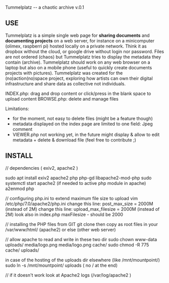 Tummelplatz -- a chaotic archive v.0.1

USE
---

Tummelplatz is a simple single web page for **sharing documents** and **documenting projects** on a web server, for instance on a minicomputer (olimex, raspberri pi) hosted locally on a private network. Think it as dropbox without the cloud, or google drive without login nor password. Files are not ordered (chaos) but Tummelplatz tries to display the metadata they contain (archive). Tummelplatz should work on any web browser on a laptop but also on a mobile phone (useful to quickly create documents projects with pictures). Tummelplatz was created for the (no)action(no)space project, exploring how artists can own their digital infrastructure and share data as collective not individuals.

INDEX.php: drag and drop content or click/press in the blank space to upload content 
BROWSE.php: delete and manage files

Limitations:
- for the moment, not easy to delete files (might be a feature though)
- metadata displayed on the index page are limited to one field: Jpeg comment
- VIEWER.php not working yet, in the future might display & allow to edit metadata + delete & download file (feel free to contribute ;)

INSTALL
-------

// dependencies ( exiv2, apache2 )

sudo apt install exiv2 apache2 php php-gd libapache2-mod-php
sudo systemctl start apache2
(if needed to active php module in apache) a2enmod php

// configuring php.ini to extend maximum file size to upload
vim /etc/php/7.0/apache2/php.ini
change this line: post_max_size = 2000M (instead of 2M) 
change this line: upload_max_filesize = 2000M (instead of 2M)
look also in index.php maxFilesize - should be 2000

// installing the PHP files from GIT
git clone then copy as root files in your /var/www/html/ (apache2) or else (other web server)

// allow apache to read and write in these two dir
sudo chown www-data uploads/ media/logo.png media/logo.png cache/
sudo chmod -R 775 cache/ uploads/

in case of the hosting of the uploads dir elsewhere (like /mnt/mountpoint/)
sudo ln -s /mnt/mountpoint/ uploads ( no / at the end)

// if it doesn't work look at Apache2 logs (/var/log/apache2 )


